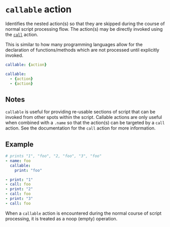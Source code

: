 # `callable` action
Identifies the nested action(s) so that they are skipped during the course of normal script processing flow. The action(s) may be directly invoked using the [`call`](call) action.

This is similar to how many programming languages allow for the declaration of functions/methods which are not processed until explicitly invoked.

```YAML
callable: {action}
```

```YAML
callable:
  - {action}
  - {action}
```

## Notes
`callable` is useful for providing re-usable sections of script that can be invoked from other spots within the script. Callable actions are only useful when combined with a `.name` so that the action(s) can be targeted by a `call` action. See the documentation for the `call` action for more information.

## Example
```YAML
# prints "1", "foo", "2, "foo", "3", "foo"
- name: foo
  callable:
    print: "foo"

- print: "1"
- call: foo
- print: "2"
- call: foo
- print: "3"
- call: foo
```

When a `callable` action is encountered during the normal course of script processing, it is treated as a noop (empty) operation.
